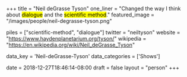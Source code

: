 +++
title = "Neil deGrasse Tyson"
one_liner = "Changed the way I think about <mark>dialogue</mark> and the <mark>scientific method</mark>."
featured_image = "/images/people/neil-degrasse-tyson.png"

piles = ["scientific-method", "dialogue"]
twitter = "neiltyson"
website = "https://www.haydenplanetarium.org/tyson/"
wikipedia = "https://en.wikipedia.org/wiki/Neil_deGrasse_Tyson"

data_key = 'Neil-deGrasse-Tyson'
data_categories = ['Shows']

date = 2018-12-27T18:46:14-08:00
draft = false
layout = "person"
+++

